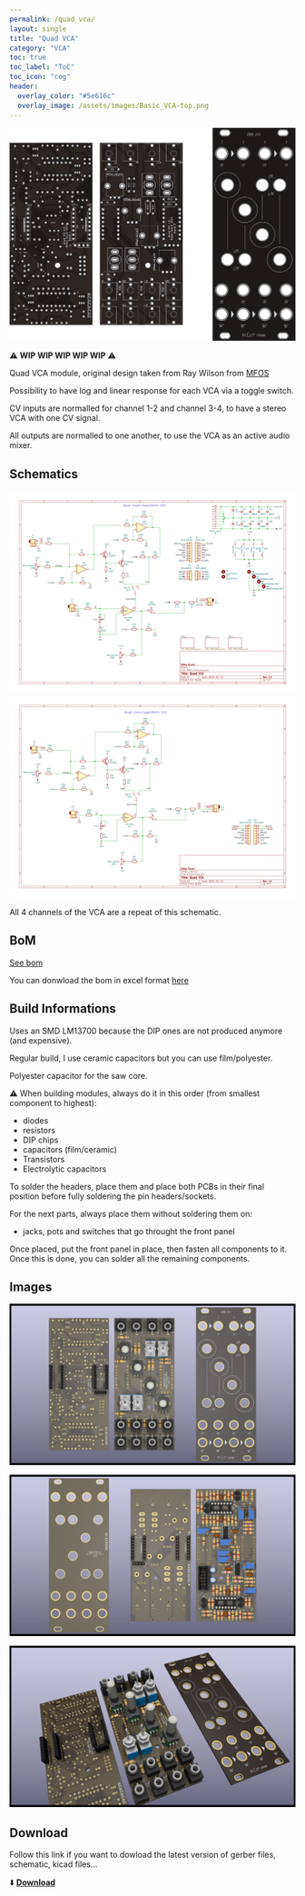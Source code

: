 ```yaml
---
permalink: /quad_vca/
layout: single
title: "Quad VCA"
category: "VCA"
toc: true
toc_label: "ToC"
toc_icon: "cog"
header:
  overlay_color: "#5e616c"
  overlay_image: /assets/images/Basic_VCA-top.png
---
```


![Quad VCA](/assets/images/Basic_VCA-top.png)

:warning: **WIP WIP WIP WIP WIP** :warning: 

Quad VCA module, original design taken from Ray Wilson from [MFOS](https://musicfromouterspace.com/index.php?MAINTAB=SYNTHDIY&VPW=1697&VPH=669)

Possibility to have log and linear response for each VCA via a toggle switch. 

CV inputs are normalled for channel 1-2 and channel 3-4, to have a stereo VCA with one CV signal. 

All outputs are normalled to one another, to use the VCA as an active audio mixer. 

## Schematics

![Quad VCA schematic](/assets/images/Basic_VCA--Schematic.svg)
![Quad VCA schematic](/assets/images/Basic_VCA-VCA_2.svg)

All 4 channels of the VCA are a repeat of this schematic. 

## BoM

[See bom](/assets/bom/Basic_VCA_V1.0--iBoM.html)

You can donwload the bom in excel format [here](https://github.com/BleepSound/basic_vca/releases/download/v1.0/Basic_VCA_V1.0--BoM.xlsx)


## Build Informations

Uses an SMD LM13700 because the DIP ones are not produced anymore (and expensive).

Regular build, I use ceramic capacitors but you can use film/polyester.

Polyester capacitor for the saw core. 

:warning: When building modules, always do it in this order (from smallest component to highest):
- diodes
- resistors
- DIP chips
- capacitors (film/ceramic)
- Transistors
- Electrolytic capacitors

To solder the headers, place them and place both PCBs in their final position before fully soldering the pin headers/sockets.

For the next parts, always place them without soldering them on: 
- jacks, pots and switches that go throught the front panel

Once placed, put the front panel in place, then fasten all components to it. Once this is done, you can solder all the remaining components.

## Images

![3D Quad VCA(front)](/assets/images/Basic_VCA-3D_top.png)

![3D Quad VCA(back)](/assets/images/Basic_VCA-3D_bottom.png)

![3D Quad VCA(iso)](/assets/images/Basic_VCA-3D_top30deg.png)

## Download

Follow this link if you want to dowload the latest version of gerber files, schematic, kicad files...

:arrow_down: [**Download**](https://github.com/BleepSound/basic_vca/releases)

<script src="https://utteranc.es/client.js"
        repo="BleepSound/bleepsound.github.io"
        issue-term="title"
        label="Comment"
        theme="photon-dark"
        crossorigin="anonymous"
        async>
</script>